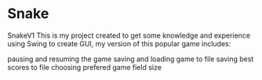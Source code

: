 # Snake
SnakeV1
This is my project created to get some knowledge and experience using Swing to create GUI, my version of this popular game includes:

pausing and resuming the game
saving and loading game to file
saving best scores to file
choosing prefered game field size
